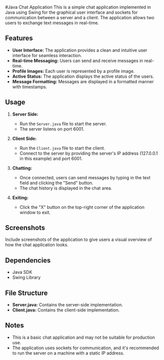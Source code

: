 
#Java Chat Application
This is a simple chat application implemented in Java using Swing for the graphical user interface and sockets for communication between a server and a client. The application allows two users to exchange text messages in real-time.

## Features

- **User Interface:** The application provides a clean and intuitive user interface for seamless interaction.
- **Real-time Messaging:** Users can send and receive messages in real-time.
- **Profile Images:** Each user is represented by a profile image.
- **Active Status:** The application displays the active status of the users.
- **Message Formatting:** Messages are displayed in a formatted manner with timestamps.

## Usage

1. **Server Side:**
   - Run the `Server.java` file to start the server.
   - The server listens on port 6001.

2. **Client Side:**
   - Run the `Client.java` file to start the client.
   - Connect to the server by providing the server's IP address (127.0.0.1 in this example) and port 6001.

3. **Chatting:**
   - Once connected, users can send messages by typing in the text field and clicking the "Send" button.
   - The chat history is displayed in the chat area.

4. **Exiting:**
   - Click the "X" button on the top-right corner of the application window to exit.

## Screenshots

Include screenshots of the application to give users a visual overview of how the chat application looks.

## Dependencies

- Java SDK
- Swing Library

## File Structure

- **Server.java:** Contains the server-side implementation.
- **Client.java:** Contains the client-side implementation.

## Notes

- This is a basic chat application and may not be suitable for production use.
- The application uses sockets for communication, and it's recommended to run the server on a machine with a static IP address.

